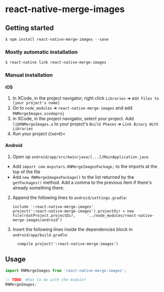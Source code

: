 # react-native-merge-images

## Getting started

`$ npm install react-native-merge-images --save`

### Mostly automatic installation

`$ react-native link react-native-merge-images`

### Manual installation


#### iOS

1. In XCode, in the project navigator, right click `Libraries` ➜ `Add Files to [your project's name]`
2. Go to `node_modules` ➜ `react-native-merge-images` and add `RNMergeImages.xcodeproj`
3. In XCode, in the project navigator, select your project. Add `libRNMergeImages.a` to your project's `Build Phases` ➜ `Link Binary With Libraries`
4. Run your project (`Cmd+R`)<

#### Android

1. Open up `android/app/src/main/java/[...]/MainApplication.java`
  - Add `import com.mvpstars.RNMergeImagesPackage;` to the imports at the top of the file
  - Add `new RNMergeImagesPackage()` to the list returned by the `getPackages()` method. Add a comma to the previous item if there's already something there.
2. Append the following lines to `android/settings.gradle`:
  	```
  	include ':react-native-merge-images'
  	project(':react-native-merge-images').projectDir = new File(rootProject.projectDir, 	'../node_modules/react-native-merge-images/android')
  	```
3. Insert the following lines inside the dependencies block in `android/app/build.gradle`:
  	```
      compile project(':react-native-merge-images')
  	```


## Usage
```javascript
import RNMergeImages from 'react-native-merge-images';

// TODO: What to do with the module?
RNMergeImages;
```
  